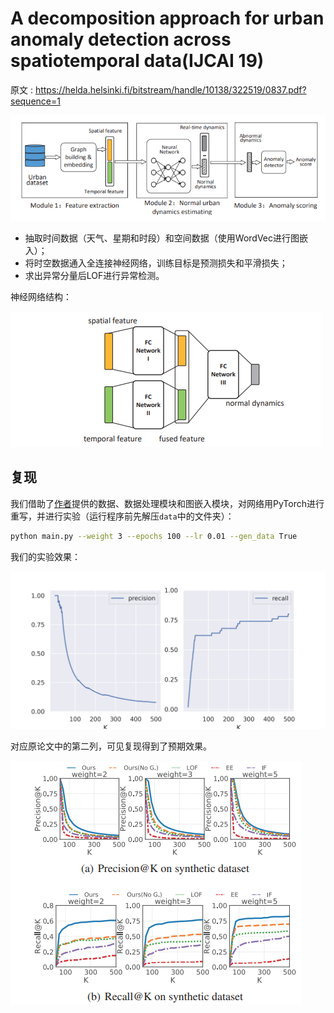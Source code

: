 # A decomposition approach for urban anomaly detection across spatiotemporal data(IJCAI 19)

原文 : <https://helda.helsinki.fi/bitstream/handle/10138/322519/0837.pdf?sequence=1>

![image-20220719103829377](src/frame.png)

- 抽取时间数据（天气、星期和时段）和空间数据（使用WordVec进行图嵌入）；
- 将时空数据通入全连接神经网络，训练目标是预测损失和平滑损失；
- 求出异常分量后LOF进行异常检测。

神经网络结构：

![image-20220719104042789](src/net.png)

## 复现

我们借助了[作者](https://github.com/mingyangzhang/A-Decomposition-Approach-for-Urban-Anomaly-Detection-Across-Spatiotemporal-Data)提供的数据、数据处理模块和图嵌入模块，对网络用PyTorch进行重写，并进行实验（运行程序前先解压`data`中的文件夹）：

```bash
python main.py --weight 3 --epochs 100 --lr 0.01 --gen_data True
```

我们的实验效果：

<img src="src/pr.png" alt="pr" style="zoom:50%;" />

对应原论文中的第二列，可见复现得到了预期效果。

![image-20220719110014984](src/result.png)
